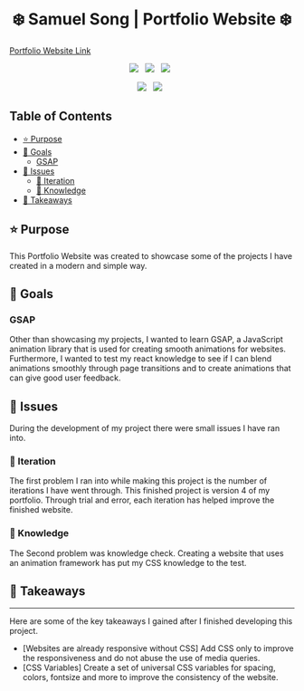 <h1 align='center'>❄️ Samuel Song | Portfolio Website ❄️</h1>

[Portfolio Website Link](https://samuelsong.netlify.app)


<p align='center'>
  <img src="https://img.shields.io/badge/HTML5-E34F26?style=for-the-badge&logo=html5&logoColor=white" />&nbsp;&nbsp;
  <img src="https://img.shields.io/badge/CSS3-1572B6?style=for-the-badge&logo=css3&logoColor=white" />&nbsp;&nbsp;
  <img src="https://img.shields.io/badge/JavaScript-F7DF1E?style=for-the-badge&logo=javascript&logoColor=black" />&nbsp;&nbsp;
</p>
<p align='center'>
  <img src="https://img.shields.io/badge/React-20232A?style=for-the-badge&logo=react&logoColor=61DAFB" />&nbsp;&nbsp;
  <img src="https://img.shields.io/badge/GSAP-green" />&nbsp;&nbsp;
</p>

<h2>Table of Contents</h2>


- [⭐ Purpose](#-purpose)
- [🥅 Goals](#-goals)
  - [ GSAP](#-gsap)
- [🚩 Issues](#-issues)
  - [🔁 Iteration](#-iteration)
  - [📖 Knowledge](#-knowledge)
- [📜 Takeaways](#-takeaways)


## ⭐ Purpose
This Portfolio Website was created to showcase some of the projects I have created in a modern and simple way.

## 🥅 Goals

### GSAP
Other than showcasing my projects, I wanted to learn GSAP, a JavaScript animation library that is used for creating smooth animations for websites.
Furthermore, I wanted to test my react knowledge to see if I can blend animations smoothly through page transitions and to create animations that can give good user feedback.


## 🚩 Issues
During the development of my project there were small issues I have ran into.
### 🔁 Iteration
The first problem I ran into while making this project is the number of iterations I have went through. This finished project is version 4 of my portfolio.
Through trial and error, each iteration has helped improve the finished website.

### 📖 Knowledge
The Second problem was knowledge check. Creating a website that uses an animation framework has put my CSS knowledge to the test. 

## 📜 Takeaways
***
Here are some of the key takeaways I gained after I finished developing this project.
* [Websites are already responsive without CSS]
  Add CSS only to improve the responsiveness and do not abuse the use of media queries.
* [CSS Variables]
  Create a set of universal CSS variables for spacing, colors, fontsize and more to improve the consistency of the website.




